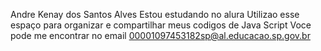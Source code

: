 Andre Kenay dos Santos Alves
Estou estudando no alura
Utilizao esse espaço para organizar e compartilhar meus codigos de Java Script
Voce pode me encontrar no email 00001097453182sp@al.educacao.sp.gov.br
